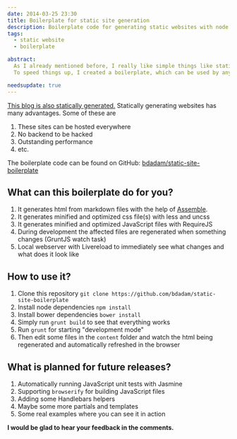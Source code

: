 ```yaml
---
date: 2014-03-25 23:30
title: Boilerplate for static site generation
description: Boilerplate code for generating static websites with node.js, GruntJS and Assembe.
tags:
  - static website
  - boilerplate

abstract:
  As I already mentioned before, I really like simple things like static webpages.
  To speed things up, I created a boilerplate, which can be used by anybody to generate static websites.

needsupdate: true
---
```


[This blog is also statically generated.](/blog/why-i-chose-a-statically-generated-website.html)
Statically generating websites has many advantages. Some of these are

1. These sites can be hosted everywhere
1. No backend to be hacked
1. Outstanding performance
1. etc.

The boilerplate code can be found on GitHub: [bdadam/static-site-boilerplate](https://github.com/bdadam/static-site-boilerplate)

## What can this boilerplate do for you?

1. It generates html from markdown files with the help of [Assemble](http://assemble.io/).
1. It generates minified and optimized css file(s) with less and uncss
1. It generates minified and optimized JavaScript files with RequireJS
1. During development the affected files are regenerated when something changes (GruntJS watch task)
1. Local webserver with Livereload to immediately see what changes and what does it look like

## How to use it?

1. Clone this repository `git clone https://github.com/bdadam/static-site-boilerplate`
1. Install node dependencies `npm install`
1. Install bower dependencies `bower install`
1. Simply run `grunt build` to see that everything works
1. Run `grunt` for starting "development mode"
1. Then edit some files in the `content` folder and watch the html being regenerated and automatically refreshed in the browser

## What is planned for future releases?

1. Automatically running JavaScript unit tests with Jasmine
1. Supporting `browserify` for building JavaScript files
1. Adding some Handlebars helpers
1. Maybe some more partials and templates
1. Some real examples where you can see it in action

**I would be glad to hear your feedback in the comments.**
